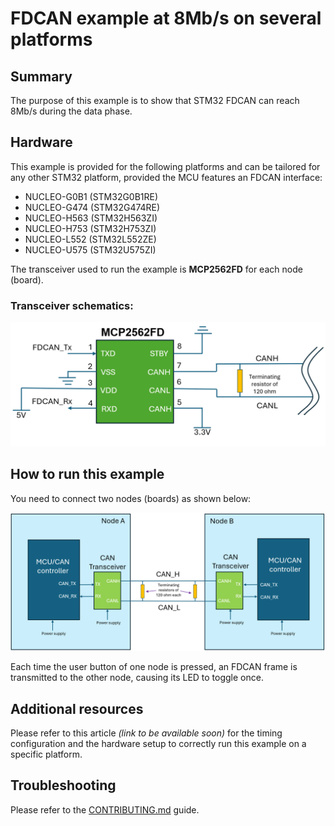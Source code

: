 # FDCAN example at 8Mb/s on several platforms

## Summary

The purpose of this example is to show that STM32 FDCAN can reach 8Mb/s during the data phase.

## Hardware

This example is provided for the following platforms and can be tailored for any other STM32 platform, provided the MCU features an FDCAN interface:
* NUCLEO-G0B1 (STM32G0B1RE)
* NUCLEO-G474 (STM32G474RE)
* NUCLEO-H563 (STM32H563ZI)
* NUCLEO-H753 (STM32H753ZI)
* NUCLEO-L552 (STM32L552ZE)
* NUCLEO-U575 (STM32U575ZI)

The transceiver used to run the example is **MCP2562FD** for each node (board).

### Transceiver schematics:

![Alt text](_htmresc/Transceiver.png)

## How to run this example

You need to connect two nodes (boards) as shown below:

![Alt text](_htmresc/CAN_bus_structure.png)

Each time the user button of one node is pressed, an FDCAN frame is transmitted to the other node, causing its LED to toggle once.

## Additional resources

Please refer to this article _(link to be available soon)_ for the timing configuration and the hardware setup to correctly run this example on a specific platform.

## Troubleshooting

Please refer to the [CONTRIBUTING.md](CONTRIBUTING.md) guide.
